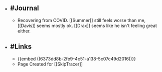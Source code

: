 - ## #Journal
	- Recovering from COVID. [[Summer]] still feels worse than me, [[Davis]] seems mostly ok. [[Drax]] seems like he isn't feeling great either.
- ## #Links
	- {{embed ((6373dd8b-2fe9-4c51-a138-5c07c49d2016))}}
	- Page Created for [[SkipTracer]]